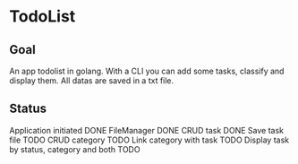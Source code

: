 # TodoList

## Goal
An app todolist in golang. With a CLI you can add some tasks, classify and display them. All datas are saved in a txt file.

## Status 
Application initiated DONE 
FileManager DONE
CRUD task DONE 
Save task file TODO
CRUD category TODO
Link category with task TODO
Display task by status, category and both TODO